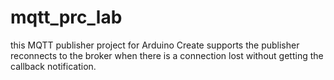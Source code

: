 # mqtt_prc_lab
this MQTT publisher project for Arduino Create supports the publisher reconnects to the broker when there is a connection lost without getting the callback notification.
